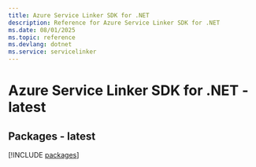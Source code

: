 ```yaml
---
title: Azure Service Linker SDK for .NET
description: Reference for Azure Service Linker SDK for .NET
ms.date: 08/01/2025
ms.topic: reference
ms.devlang: dotnet
ms.service: servicelinker
---
```

# Azure Service Linker SDK for .NET - latest
## Packages - latest
[!INCLUDE [packages](service-linker-index.md)]